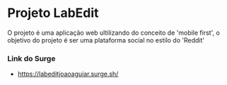 # Projeto LabEdit
O projeto é uma aplicação web ultilizando do conceito de 'mobile first', o objetivo do projeto é ser uma plataforma social no estilo do 'Reddit' 
### Link do Surge
- https://labeditjoaoaguiar.surge.sh/
